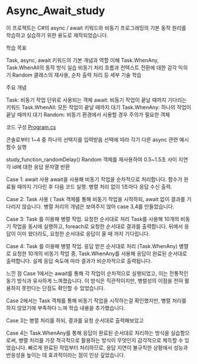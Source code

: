 # Async_Await_study


이 프로젝트는 C#의 async / await 키워드와 비동기 프로그래밍의 기본 동작 원리를 학습하고 실습하기 위한 용도로 제작되었습니다.


학습 목표

Task, async, await 키워드의 기본 개념과 역할 이해
Task.WhenAny, Task.WhenAll의 동작 방식 실습
비동기 처리 흐름과 컨텍스트 전환에 대한 감각 익히기
Random 클래스의 재사용, 순차 출력 처리 등 세부 기술 학습



주요 개념

Task: 비동기 작업 단위로 사용되는 객체
await: 비동기 작업이 끝날 때까지 기다리는 키워드
Task.WhenAll: 모든 작업이 끝날 때까지 대기
Task.WhenAny: 하나의 작업이 끝날 때까지 대기
Random: 비동기 환경에서 사용할 경우 주의가 필요한 객체


코드 구성
[Program.cs](./Program.cs)



콘솔로부터 1~4 중 하나의 선택지를 입력받음
선택에 따라 각기 다른 async 관련 예시 함수 실행

study_function_randomDelay()
Random 객체를 재사용하여 0.5~1.5초 사이 지연
각 id에 대한 응답 문자열 반환

Case 1: await 사용
await을 사용해 비동기 작업을 순차적으로 처리합니다.
함수가 완료될 때까지 기다린 후 다음 코드 실행.
병렬 처리 없이 1초마다 응답 수신 출력.

Case 2: Task 사용  (
Task 객체를 통해 비동기 작업을 시작하되, await 없이 결과를 기다리지 않습니다.
병렬 처리의 개념은 보여주지 않아 case 3,4를 만들었습니다.


Case 3: Task 를 이용해 병렬 작업.  요청한 순서대로 처리
Task를 사용해 10개의 비동기 작업을 동시에 실행하고, foreach로 요청한 순서대로 결과를 출력합니다.
뒤에서 응답이 이미 왔더라도, 요청한 순서대로 응답이 올 때 까지 기다립니다.

Case 4:  Task 를 이용해 병렬 작업. 응답 받은 순서대로 처리  (Task.WhenAny)
병렬로 요청한 10개의 비동기 작업 중, Task.WhenAny를 사용해 응답이 완료된 순서대로 출력합니다.
실제 응답 속도에 따라 결과가 비순차적으로 출력됩니다.




느낀 점
Case 1에서는 await를 통해 각 작업이 순차적으로 실행되었고, 이는 전통적인 동기 방식과 유사하게 느껴졌습니다. 이 방식은 직관적이지만, 병렬성의 이점을 전혀 활용하지 못한다는 단점도 확인할 수 있었습니다.

Case 2에서는 Task 객체를 통해 비동기 작업을 시작하는걸 확인했지만, 병렬 처리를 하지 않았기에 부족하다 느껴 학습 내용을 추가했습니다.

Case 3는 병렬 처리를 하되, 결과를 요청 순서대로 출력해보았고

Case 4는 Task.WhenAny를 통해 응답이 완료된 순서대로 처리하는 방식을 실습함으로써, 병렬 처리를 가장 적극적으로 활용하는 방식이 무엇인지 감각적으로 체득할 수 있었습니다. 빠르게 완료된 작업부터 처리하므로, 응답 지연이 불규칙한 상황에서 성능과 반응성을 높이는 데 효과적이라는 점이 인상 깊었습니다.


